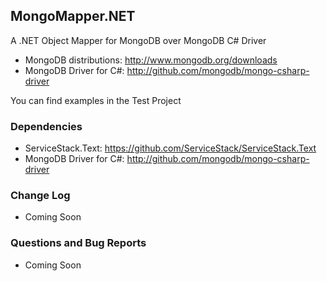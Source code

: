## MongoMapper.NET

A .NET Object Mapper for MongoDB over MongoDB C# Driver

* MongoDB distributions: http://www.mongodb.org/downloads
* MongoDB Driver for C#: http://github.com/mongodb/mongo-csharp-driver

You can find examples in the Test Project

### Dependencies

* ServiceStack.Text: https://github.com/ServiceStack/ServiceStack.Text
* MongoDB Driver for C#: http://github.com/mongodb/mongo-csharp-driver

### Change Log

* Coming Soon

### Questions and Bug Reports

* Coming Soon
 


